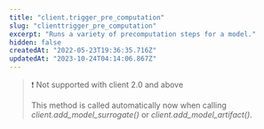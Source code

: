 ```yaml
---
title: "client.trigger_pre_computation"
slug: "clienttrigger_pre_computation"
excerpt: "Runs a variety of precomputation steps for a model."
hidden: false
createdAt: "2022-05-23T19:36:35.716Z"
updatedAt: "2023-10-24T04:14:06.867Z"
---
```

> ❗️ Not supported with client 2.0 and above
> 
> This method is called automatically now when calling _client.add_model_surrogate()_ or _client.add_model_artifact()_.